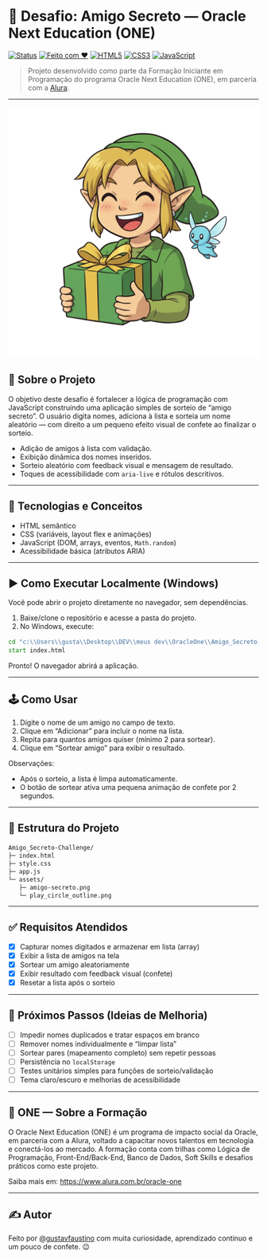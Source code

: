 # 🎁 Desafio: Amigo Secreto — Oracle Next Education (ONE)

[![Status](https://img.shields.io/badge/Status-Em%20Andamento-yellow)]()
[![Feito com ♥](https://img.shields.io/badge/Feito%20com-❤-c408b2)]()
[![HTML5](https://img.shields.io/badge/HTML5-orange)]()
[![CSS3](https://img.shields.io/badge/CSS3-blue)]()
[![JavaScript](https://img.shields.io/badge/JavaScript-ES6+-yellow)]()

> Projeto desenvolvido como parte da Formação Iniciante em Programação do programa Oracle Next Education (ONE), em parceria com a [Alura](https://www.alura.com.br/).

---

![Preview do projeto Amigo Secreto](assets/amigo-secreto.png)

## 📌 Sobre o Projeto

O objetivo deste desafio é fortalecer a lógica de programação com JavaScript construindo uma aplicação simples de sorteio de “amigo secreto”. O usuário digita nomes, adiciona à lista e sorteia um nome aleatório — com direito a um pequeno efeito visual de confete ao finalizar o sorteio.

- Adição de amigos à lista com validação.
- Exibição dinâmica dos nomes inseridos.
- Sorteio aleatório com feedback visual e mensagem de resultado.
- Toques de acessibilidade com `aria-live` e rótulos descritivos.

---

## 🧠 Tecnologias e Conceitos

- HTML semântico
- CSS (variáveis, layout flex e animações)
- JavaScript (DOM, arrays, eventos, `Math.random`)
- Acessibilidade básica (atributos ARIA)

---

## ▶️ Como Executar Localmente (Windows)

Você pode abrir o projeto diretamente no navegador, sem dependências.

1. Baixe/clone o repositório e acesse a pasta do projeto.
2. No Windows, execute:

```cmd
cd "c:\\Users\\gusta\\Desktop\\DEV\\meus dev\\OracleOne\\Amigo_Secreto-Challenge"
start index.html
```

Pronto! O navegador abrirá a aplicação.

---

## 🕹️ Como Usar

1. Digite o nome de um amigo no campo de texto.
2. Clique em “Adicionar” para incluir o nome na lista.
3. Repita para quantos amigos quiser (mínimo 2 para sortear).
4. Clique em “Sortear amigo” para exibir o resultado.

Observações:
- Após o sorteio, a lista é limpa automaticamente.
- O botão de sortear ativa uma pequena animação de confete por 2 segundos.

---

## 📂 Estrutura do Projeto

```
Amigo_Secreto-Challenge/
├─ index.html
├─ style.css
├─ app.js
└─ assets/
   ├─ amigo-secreto.png
   └─ play_circle_outline.png
```

---

## ✅ Requisitos Atendidos

- [x] Capturar nomes digitados e armazenar em lista (array)
- [x] Exibir a lista de amigos na tela
- [x] Sortear um amigo aleatoriamente
- [x] Exibir resultado com feedback visual (confete)
- [x] Resetar a lista após o sorteio

---

## 🚀 Próximos Passos (Ideias de Melhoria)

- [ ] Impedir nomes duplicados e tratar espaços em branco
- [ ] Remover nomes individualmente e “limpar lista”
- [ ] Sortear pares (mapeamento completo) sem repetir pessoas
- [ ] Persistência no `localStorage`
- [ ] Testes unitários simples para funções de sorteio/validação
- [ ] Tema claro/escuro e melhorias de acessibilidade

---

## 🧩 ONE — Sobre a Formação

O Oracle Next Education (ONE) é um programa de impacto social da Oracle, em parceria com a Alura, voltado a capacitar novos talentos em tecnologia e conectá-los ao mercado. A formação conta com trilhas como Lógica de Programação, Front-End/Back-End, Banco de Dados, Soft Skills e desafios práticos como este projeto.

Saiba mais em: https://www.alura.com.br/oracle-one

---

## ✍️ Autor

Feito por [@gustavfaustino](https://github.com/gustavfaustino) com muita curiosidade, aprendizado contínuo e um pouco de confete. 😉
